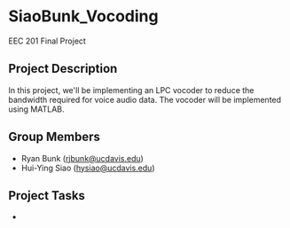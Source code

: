 # SiaoBunk_Vocoding
EEC 201 Final Project

## Project Description
In this project, we'll be implementing an LPC vocoder to reduce the bandwidth required for voice audio data. The vocoder will be implemented using MATLAB.

## Group Members
  - Ryan Bunk (rjbunk@ucdavis.edu)
  - Hui-Ying Siao (hysiao@ucdavis.edu)
  
## Project Tasks
  - 
